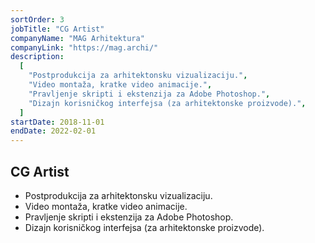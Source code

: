 ```yaml
---
sortOrder: 3
jobTitle: "CG Artist"
companyName: "MAG Arhitektura"
companyLink: "https://mag.archi/"
description:
  [
    "Postprodukcija za arhitektonsku vizualizaciju.",
    "Video montaža, kratke video animacije.",
    "Pravljenje skripti i ekstenzija za Adobe Photoshop.",
    "Dizajn korisničkog interfejsa (za arhitektonske proizvode).",
  ]
startDate: 2018-11-01
endDate: 2022-02-01
---
```


## CG Artist

- Postprodukcija za arhitektonsku vizualizaciju.
- Video montaža, kratke video animacije.
- Pravljenje skripti i ekstenzija za Adobe Photoshop.
- Dizajn korisničkog interfejsa (za arhitektonske proizvode).
